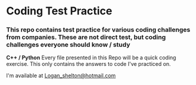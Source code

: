 # Coding Test Practice
### This repo contains test practice for various coding challenges from companies. These are not direct test, but coding challenges everyone should know / study

**C++ / Python**
Every file presented in this Repo will be a quick coding exercise. This only contains the answers to code I've practiced on. 


I'm available at Logan_shelton@hotmail.com

